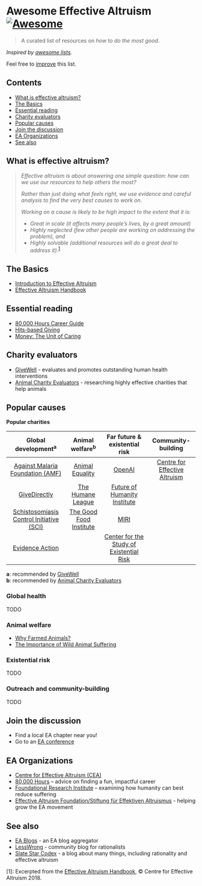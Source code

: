 # Awesome Effective Altruism  [![Awesome](https://awesome.re/badge.svg)](https://awesome.re)

> A curated list of resources on _how to do the most good_.

_Inspired by [awesome lists](https://github.com/sindresorhus/awesome)._

Feel free to <a href="https://github.com/henryaj/awesome-effective-altruism/blob/master/CONTRIBUTING.md" target="_blank">improve</a> this list.

## Contents

- [What is effective altruism?](#what-is-effective-altruism)
- [The Basics](#the-basics)
- [Essential reading](#essential-reading)
- [Charity evaluators](#charity-evaluators)
- [Popular causes](#popular-causes)
- [Join the discussion](#join-the-discussion)
- [EA Organizations](#ea-organisations)
- [See also](#see-also)

## What is effective altruism?

<blockquote><em>Effective altruism is about answering one simple question: how can we use our resources to help others the most?

Rather than just doing what feels right, we use evidence and careful analysis to find the very best causes to work on.

Working on a cause is likely to be high impact to the extent that it is:

- *Great in scale* (it affects many people’s lives, by a great amount)
- *Highly neglected* (few other people are working on addressing the problem), and
- *Highly solvable* (additional resources will do a great deal to address it).</em><sup>[1](#footnote1)</sup></blockquote>

## The Basics

* [Introduction to Effective Altruism](https://www.effectivealtruism.org/articles/introduction-to-effective-altruism/)
* [Effective Altruism Handbook](https://www.effectivealtruism.org/handbook/)

## Essential reading

* [80,000 Hours Career Guide](https://80000hours.org/career-guide/)
* [Hits-based Giving](https://www.openphilanthropy.org/blog/hits-based-giving)
* [Money: The Unit of Caring](https://www.lesswrong.com/posts/ZpDnRCeef2CLEFeKM/money-the-unit-of-caring)

## Charity evaluators

* [GiveWell](https://www.givewell.org/) - evaluates and promotes outstanding human health interventions
* [Animal Charity Evaluators](https://animalcharityevaluators.org/) - researching highly effective charities that help animals

## Popular causes

**Popular charities**

| **Global development**<sup>a</sup> | **Animal welfare**<sup>b</sup> | **Far future & existential risk** | **Community-building** |
|:---------------------------------------------------------------------------------------------------------:|:----------------------------------------------------:|:-------------------------------------------------------------------:|:----------------------------------------------------------------------------:|
| [Against Malaria Foundation (AMF)](https://www.againstmalaria.com/) | [Animal Equality](https://animalequality.org/) | [OpenAI](http://openai.com) | [Centre for Effective Altruism](https://www.centreforeffectivealtruism.org/) |
| [GiveDirectly](https://givedirectly.org/) | [The Humane League](http://www.thehumaneleague.com/) | [Future of Humanity Institute](https://www.fhi.ox.ac.uk/) |  |
| [Schistosomiasis Control Initiative (SCI)](https://www.imperial.ac.uk/schistosomiasis-control-initiative) | [The Good Food Institute](http://www.gfi.org/) | [MIRI](https://intelligence.org/) |  |
| [Evidence Action](https://www.evidenceaction.org/) |  | [Center for the Study of Existential Risk](https://www.cser.ac.uk/) |  |

**a**: recommended by [GiveWell](https://www.givewell.org/) <br>
**b**: recommended by [Animal Charity Evaluators](https://animalcharityevaluators.org/)

### Global health

TODO

### Animal welfare

* [Why Farmed Animals?](https://animalcharityevaluators.org/donation-advice/why-farmed-animals/)
* [The Importance of Wild Animal Suffering](https://foundational-research.org/the-importance-of-wild-animal-suffering/)

### Existential risk

TODO

### Outreach and community-building 

TODO

## Join the discussion

* Find a local EA chapter near you!
* Go to an [EA conference](https://www.eaglobal.org/events/)

## EA Organizations

* [Centre for Effective Altruism (CEA)](https://www.centreforeffectivealtruism.org/)
* [80,000 Hours](https://80000hours.org/) – advice on finding a fun, impactful career
* [Foundational Research Institute](https://foundational-research.org) – examining how humanity can best reduce suffering
* [Effective Altruism Foundation/Stiftung für Effektiven Altruismus](https://ea-foundation.org/) - helping grow the EA movement

## See also

* [EA Blogs](http://eablogs.net/) - an EA blog aggregator
* [LessWrong](https://www.lesswrong.com) - community blog for rationalists
* [Slate Star Codex](http://slatestarcodex.com) - a blog about many things, including rationality and effective altruism

[<a name="footnote1">1</a>]: Excerpted from the [Effective Altruism Handbook](https://www.effectivealtruism.org/handbook/), © Centre for Effective Altruism 2018.
